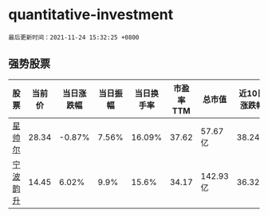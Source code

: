 # quantitative-investment

`最后更新时间：2021-11-24 15:32:25 +0800`

## 强势股票

|股票|当前价|当日涨跌幅|当日振幅|当日换手率|市盈率TTM|总市值|近10日涨跌幅|
|----|----|----|----|----|----|----|----|
|[星帅尔](https://xueqiu.com/S/SZ002860)|28.34|-0.87%|7.56%|16.09%|37.62|57.67亿|38.24%|
|[宁波韵升](https://xueqiu.com/S/SH600366)|14.45|6.02%|9.9%|15.6%|34.17|142.93亿|36.32%|
